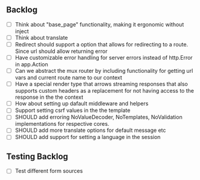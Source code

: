 ## Backlog
- [ ] Think about "base_page" functionality, making it ergonomic without inject
- [ ] Think about translate
- [ ] Redirect should support a option that allows for redirecting to a route. Since
      url should allow returning error
- [ ] Have customizable error handling for server errors instead of http.Error in
      app.Action
- [ ] Can we abstract the mux router by including functionality for getting url vars and
      current route name to our context
- [ ] Have a special render type that arrows streaming responses that also supports
      custom headers as a replacement for not having access to the response in the
      the context
- [ ] How about setting up dafault middleware and helpers
- [ ] Support setting csrf values in the the template
- [ ] SHOULD add erroring NoValueDecoder, NoTemplates, NoValidation implementations for 
      respective cores.
- [ ] SHOULD add more translate options for default message etc
- [ ] SHOULD add support for setting a language in the session

## Testing Backlog
- [ ] Test different form sources
